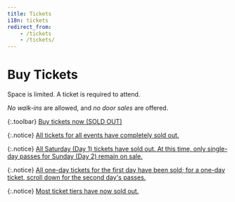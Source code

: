 ```yaml
---
title: Tickets
i18n: tickets
redirect_from:
    - /tickets
    - /tickets/
---
```


# Buy Tickets

Space is limited. A ticket is required to attend.

*No walk-ins* are allowed, and *no door sales* are offered.

{:.toolbar}
[Buy tickets now (SOLD OUT)](#button)

{:.notice}
<ins datetime="2019-12-11T22:00:00-0500" data-datetime-display="December 11, 2019 at 10:00 PM">All tickets for all events have completely sold out.</ins>

{:.notice}
<ins datetime="2019-12-10T12:10:00-0500" data-datetime-display="December 10, 2019 at 12:10 PM">All Saturday (Day 1) tickets have sold out. At this time, only single-day passes for Sunday (Day 2) remain on sale.</ins>

{:.notice}
<ins datetime="2019-12-06T13:00:00-0500" data-datetime-display="December 6, 2019 at 1:00 PM">All one-day tickets for the first day have been sold; for a one-day ticket, scroll down for the second day's passes.</ins>

{:.notice}
<ins datetime="2019-12-03T21:00:00-0500" data-datetime-display="December 3, 2019 at 9:00 PM">Most ticket tiers have now sold out.</ins>
